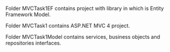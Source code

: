 Folder MVCTask1EF contains project with library in which is Entity Framework Model.

Folder MVCTask1 contains ASP.NET MVC 4 project.

Folder MVCTask1Model contains services, business objects and repositories interfaces.
